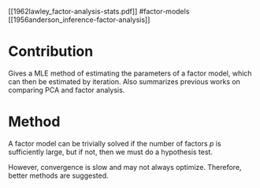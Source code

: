 [[1962lawley_factor-analysis-stats.pdf]]
#factor-models
[[1956anderson_inference-factor-analysis]]

# Contribution 

   Gives a MLE method of estimating the parameters of a factor model, which can then be estimated by iteration. Also summarizes previous works on comparing PCA and factor analysis. 

# Method 

   A factor model can be trivially solved if the number of factors $p$ is sufficiently large, but if not, then we must do a hypothesis test. 

   However, convergence is slow and may not always optimize. Therefore, better methods are suggested. 
